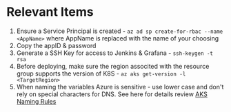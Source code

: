 # Relevant Items

1. Ensure a Service Principal is created - `az ad sp create-for-rbac --name <AppName>` where AppName is replaced with the name of your choosing
2. Copy the appID & password
3. Generate a SSH Key for access to Jenkins & Grafana - `ssh-keygen -t rsa`
4. Before deploying, make sure the region associted with the resource group supports the version of K8S - `az aks get-version -l <TargetRegion>`
5. When naming the variables Azure is sensitive - use lower case and don't rely on special characters for DNS. See here for details review [AKS Naming Rules](aka.ms/aks-naming-rules)

